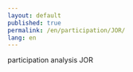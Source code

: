 ```yaml
---
layout: default
published: true
permalink: /en/participation/JOR/
lang: en
---
```


participation analysis JOR

